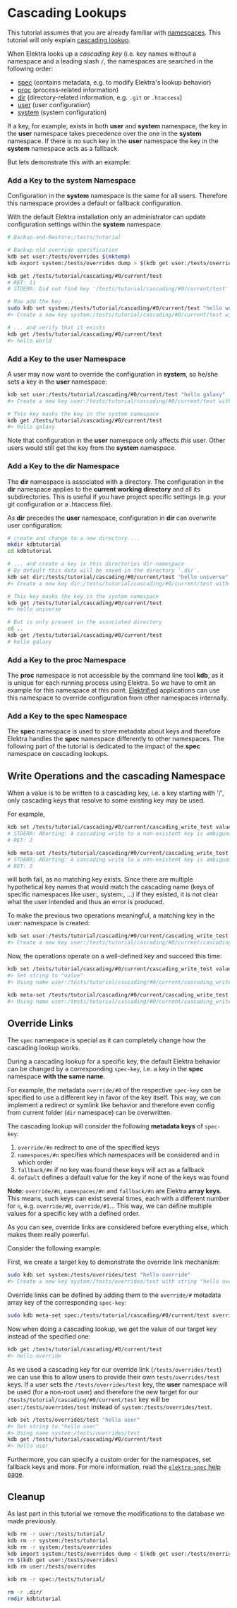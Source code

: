 # Cascading Lookups

This tutorial assumes that you are already familiar with [namespaces](/doc/tutorials/namespaces.md). This tutorial will only explain [cascading lookup](/doc/help/elektra-cascading.md).

When Elektra looks up a _cascading key_ (i.e. key names without a namespace and a leading slash `/`, the namespaces are searched in the following order:

- [spec](https://github.com/ElektraInitiative/libelektra/blob/master/doc/help/elektra-namespaces.md#spec) (contains metadata, e.g. to modify Elektra's lookup behavior)
- [proc](https://github.com/ElektraInitiative/libelektra/blob/master/doc/help/elektra-namespaces.md#proc) (process-related information)
- [dir](https://github.com/ElektraInitiative/libelektra/blob/master/doc/help/elektra-namespaces.md#dir) (directory-related information, e.g. `.git` or `.htaccess`)
- [user](https://github.com/ElektraInitiative/libelektra/blob/master/doc/help/elektra-namespaces.md#user) (user configuration)
- [system](https://github.com/ElektraInitiative/libelektra/blob/master/doc/help/elektra-namespaces.md#system) (system configuration)

If a key, for example, exists in both **user** and **system** namespace, the key in the **user** namespace takes precedence over the one in the **system** namespace. If there is no such key in the **user** namespace the key in the **system** namespace acts as a fallback.

But lets demonstrate this with an example:

### Add a Key to the system Namespace

Configuration in the **system** namespace is the same for all users. Therefore this namespace provides a default or fallback configuration.

With the default Elektra installation only an administrator can update configuration settings within the **system** namespace.

```sh
# Backup-and-Restore:/tests/tutorial

# Backup old override specification
kdb set user:/tests/overrides $(mktemp)
kdb export system:/tests/overrides dump > $(kdb get user:/tests/overrides)

kdb get /tests/tutorial/cascading/#0/current/test
# RET: 11
# STDERR: Did not find key '/tests/tutorial/cascading/#0/current/test'

# Now add the key ...
sudo kdb set system:/tests/tutorial/cascading/#0/current/test "hello world"
#> Create a new key system:/tests/tutorial/cascading/#0/current/test with string "hello world"

# ... and verify that it exists
kdb get /tests/tutorial/cascading/#0/current/test
#> hello world
```

### Add a Key to the user Namespace

A user may now want to override the configuration in **system**, so he/she sets a key in the **user** namespace:

```sh
kdb set user:/tests/tutorial/cascading/#0/current/test "hello galaxy"
#> Create a new key user:/tests/tutorial/cascading/#0/current/test with string "hello galaxy"

# This key masks the key in the system namespace
kdb get /tests/tutorial/cascading/#0/current/test
#> hello galaxy
```

Note that configuration in the **user** namespace only affects _this_ user. Other users would still get the key from the **system** namespace.

### Add a Key to the dir Namespace

The **dir** namespace is associated with a directory. The configuration in the **dir** namespace applies to the **current working directory** and all its subdirectories.
This is useful if you have project specific settings (e.g. your git configuration or a .htaccess file).

As **dir** precedes the **user** namespace, configuration in **dir** can overwrite user configuration:

```sh
# create and change to a new directory ...
mkdir kdbtutorial
cd kdbtutorial

# ... and create a key in this directories dir-namespace
# By default this data will be saved in the directory `.dir`.
kdb set dir:/tests/tutorial/cascading/#0/current/test "hello universe"
#> Create a new key dir:/tests/tutorial/cascading/#0/current/test with string "hello universe"

# This key masks the key in the system namespace
kdb get /tests/tutorial/cascading/#0/current/test
#> hello universe

# But is only present in the associated directory
cd ..
kdb get /tests/tutorial/cascading/#0/current/test
# hello galaxy
```

### Add a Key to the proc Namespace

The **proc** namespace is not accessible by the command line tool **kdb**, as it is unique for each running process using Elektra. So we have to omit an example for this namespace at this point.
[Elektrified](/doc/help/elektra-glossary.md) applications can use this namespace to override configuration from other namespaces internally.

### Add a Key to the spec Namespace

The **spec** namespace is used to store metadata about keys and therefore Elektra handles the **spec** namespace differently to other namespaces. The following part of the tutorial is dedicated to the impact of the **spec** namespace on cascading lookups.

## Write Operations and the cascading Namespace

When a value is to be written to a cascading key, i.e. a key starting with '/', only cascading keys that resolve to some existing key may be used.

For example,

```sh
kdb set /tests/tutorial/cascading/#0/current/cascading_write_test value
# STDERR: Aborting: A cascading write to a non-existent key is ambiguous.
# RET: 2

kdb meta-set /tests/tutorial/cascading/#0/current/cascading_write_test metakey metavalue
# STDERR: Aborting: A cascading write to a non-existent key is ambiguous.
# RET: 2
```

will both fail, as no matching key exists.
Since there are multiple hypothetical key names that would match the cascading name (keys of specific namespaces like user:, system:, ...) if they existed, it is not clear what the user intended and thus an error is produced.

To make the previous two operations meaningful, a matching key in the user: namespace is created:

```sh
kdb set user:/tests/tutorial/cascading/#0/current/cascading_write_test value
#> Create a new key user:/tests/tutorial/cascading/#0/current/cascading_write_test with string "value"
```

Now, the operations operate on a well-defined key and succeed this time:

```sh
kdb set /tests/tutorial/cascading/#0/current/cascading_write_test value
#> Set string to "value"
#> Using name user:/tests/tutorial/cascading/#0/current/cascading_write_test

kdb meta-set /tests/tutorial/cascading/#0/current/cascading_write_test metakey metavalue
#> Using name user:/tests/tutorial/cascading/#0/current/cascading_write_test
```

## Override Links

The `spec` namespace is special as it can completely change how the cascading
lookup works.

During a cascading lookup for a specific key, the default Elektra behavior can be changed by a corresponding `spec-key`, i.e. a key in the **spec** namespace **with the same name**.

For example, the metadata `override/#0` of the respective `spec-key`
can be specified to use a different key in favor of the key itself. This way, we can implement a redirect or symlink like behavior and therefore even
config from current folder (`dir` namespace) can be overwritten.

The cascading lookup will consider the following **metadata keys** of `spec-key`:

1.  `override/#n` redirect to one of the specified keys
2.  `namespaces/#n` specifies which namespaces will be considered and in which order
3.  `fallback/#n` if no key was found these keys will act as a fallback
4.  `default` defines a default value for the key if none of the keys was found

**Note:** `override/#n`, `namespaces/#n` and `fallback/#n` are Elektra **array keys**. This means, such keys can exist several times, each with a different number for `n`, e.g. `override/#0`, `override/#1`... This way, we can define multiple values for a specific key with a defined order.

As you can see, override links are considered before everything else, which
makes them really powerful.

Consider the following example:

First, we create a target key to demonstrate the override link mechanism:

```sh
sudo kdb set system:/tests/overrides/test "hello override"
#> Create a new key system:/tests/overrides/test with string "hello override"
```

Override links can be defined by adding them to the `override/#` metadata array key of the corresponding `spec-key`:

```sh
sudo kdb meta-set spec:/tests/tutorial/cascading/#0/current/test override/#0 /tests/overrides/test
```

Now when doing a cascading lookup, we get the value of our target key instead of the specified one:

```sh
kdb get /tests/tutorial/cascading/#0/current/test
#> hello override
```

As we used a cascading key for our override link (`/tests/overrides/test`) we can use this to allow users to provide their own `tests/overrides/test` keys. If a user sets the `/tests/overrides/test` key, the **user** namespace will be used (for a non-root user) and therefore the new target for our `/tests/tutorial/cascading/#0/current/test` key will be `user:/tests/overrides/test` instead of `system:/tests/overrides/test`.

```sh
kdb set /tests/overrides/test "hello user"
#> Set string to "hello user"
#> Using name system:/tests/overrides/test
kdb get /tests/tutorial/cascading/#0/current/test
#> hello user
```

Furthermore, you can specify a custom order for the namespaces, set fallback
keys and more. For more information, read the [`elektra-spec` help page](/doc/help/elektra-spec.md).

## Cleanup

As last part in this tutorial we remove the modifications to the database we made previously.

```sh
kdb rm -r user:/tests/tutorial/
kdb rm -r system:/tests/tutorial
kdb rm -r system:/tests/overrides
kdb import system:/tests/overrides dump < $(kdb get user:/tests/overrides)
rm $(kdb get user:/tests/overrides)
kdb rm user:/tests/overrides

kdb rm -r spec:/tests/tutorial/

rm -r .dir/
rmdir kdbtutorial
```
